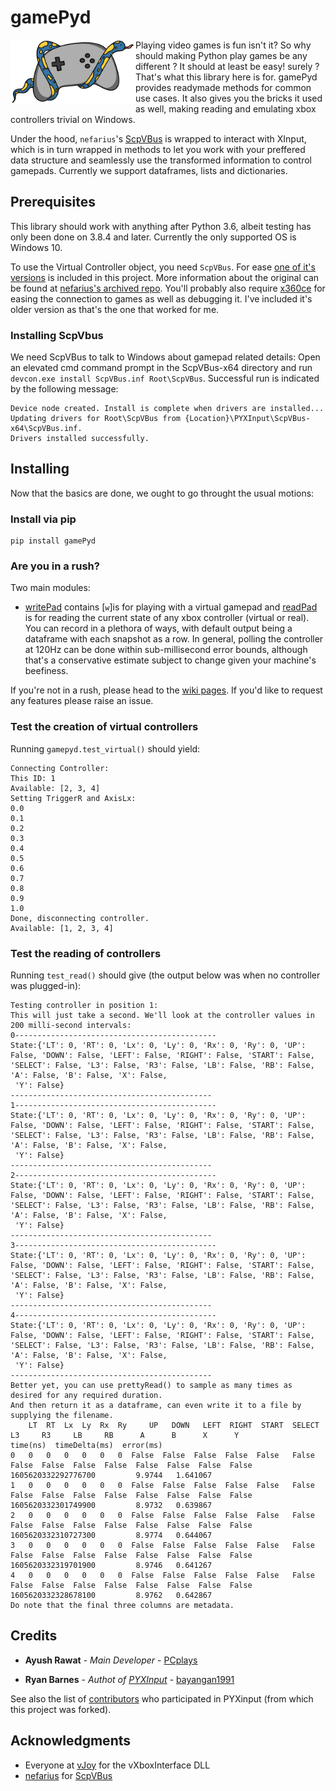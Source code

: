 # gamePyd

<img src="./Docs/Logo.png" align="left" width="200" height="102.751" text="credit @_anininininini_"/>

Playing video games is fun isn't it? So why should making Python play games be any different ?
It should at least be easy! surely ? That's what this library here is for.
gamePyd provides readymade methods for common use cases. It also gives you the bricks it used as well, making reading and emulating xbox controllers trivial on Windows.

Under the hood, `nefarius`'s [ScpVBus](https://github.com/nefarius/ScpVBus) is wrapped to interact with XInput, which is in turn wrapped in methods to let you work with your preffered data structure
and seamlessly use the transformed information to control gamepads. Currently we support dataframes, lists and dictionaries.

## Prerequisites

This library should work with anything after Python 3.6, albeit testing has only been done on 3.8.4 and later. Currently the only supported OS is Windows 10.

To use the Virtual Controller object, you need `ScpVBus`. For ease [one of it's versions](https://github.com/shauleiz/vXboxInterface) is included in this project. More information about the original can be found at [nefarius's archived repo](https://github.com/nefarius/ScpVBus).
You'll probably also require [x360ce](https://www.x360ce.com/#Help_Old_Version) for easing the connection to games as well as debugging it. I've included it's older version as that's the one that worked for me. 

### Installing ScpVbus
We need ScpVBus to talk to Windows about gamepad related details:
Open an elevated cmd command prompt in the ScpVBus-x64 directory and run `devcon.exe install ScpVBus.inf Root\ScpVBus`. Successful run is indicated by the following message:

    Device node created. Install is complete when drivers are installed...
    Updating drivers for Root\ScpVBus from {Location}\PYXInput\ScpVBus-x64\ScpVBus.inf.
    Drivers installed successfully.

## Installing
Now that the basics are done, we ought to go throught the usual motions:

### Install via pip

    pip install gamePyd

### Are you in a rush?
Two main modules: 
- [writePad](/gamePyd/writePad.py) contains [`w`]is for playing with a virtual gamepad and [readPad](/gamePyd/readPad.py) is for reading the current state of any xbox controller (virtual or real).
You can record in a plethora of ways, with default output being a dataframe with each snapshot as a row. In general, polling the controller at 120Hz can be done within sub-millisecond error bounds,
although that's a conservative estimate subject to change given your machine's beefiness.

If you're not in a rush, please head to the [wiki pages](https://github.com/PCplays/gamePyd/wiki). If you'd like to request any features please raise an issue.

### Test the creation of virtual controllers
Running `gamepyd.test_virtual()` should yield:
```
Connecting Controller:
This ID: 1
Available: [2, 3, 4]
Setting TriggerR and AxisLx:
0.0
0.1
0.2
0.3
0.4
0.5
0.6
0.7
0.8
0.9
1.0
Done, disconnecting controller.
Available: [1, 2, 3, 4]
```

### Test the reading of controllers
Running `test_read()` should give (the output below was when no controller was plugged-in):


```
Testing controller in position 1:
This will just take a second. We'll look at the controller values in 200 milli-second intervals:
0---------------------------------------------
State:{'LT': 0, 'RT': 0, 'Lx': 0, 'Ly': 0, 'Rx': 0, 'Ry': 0, 'UP': False, 'DOWN': False, 'LEFT': False, 'RIGHT': False, 'START': False, 'SELECT': False, 'L3': False, 'R3': False, 'LB': False, 'RB': False, 'A': False, 'B': False, 'X': False,
 'Y': False}
---------------------------------------------
1---------------------------------------------
State:{'LT': 0, 'RT': 0, 'Lx': 0, 'Ly': 0, 'Rx': 0, 'Ry': 0, 'UP': False, 'DOWN': False, 'LEFT': False, 'RIGHT': False, 'START': False, 'SELECT': False, 'L3': False, 'R3': False, 'LB': False, 'RB': False, 'A': False, 'B': False, 'X': False,
 'Y': False}
---------------------------------------------
2---------------------------------------------
State:{'LT': 0, 'RT': 0, 'Lx': 0, 'Ly': 0, 'Rx': 0, 'Ry': 0, 'UP': False, 'DOWN': False, 'LEFT': False, 'RIGHT': False, 'START': False, 'SELECT': False, 'L3': False, 'R3': False, 'LB': False, 'RB': False, 'A': False, 'B': False, 'X': False,
 'Y': False}
---------------------------------------------
3---------------------------------------------
State:{'LT': 0, 'RT': 0, 'Lx': 0, 'Ly': 0, 'Rx': 0, 'Ry': 0, 'UP': False, 'DOWN': False, 'LEFT': False, 'RIGHT': False, 'START': False, 'SELECT': False, 'L3': False, 'R3': False, 'LB': False, 'RB': False, 'A': False, 'B': False, 'X': False,
 'Y': False}
---------------------------------------------
4---------------------------------------------
State:{'LT': 0, 'RT': 0, 'Lx': 0, 'Ly': 0, 'Rx': 0, 'Ry': 0, 'UP': False, 'DOWN': False, 'LEFT': False, 'RIGHT': False, 'START': False, 'SELECT': False, 'L3': False, 'R3': False, 'LB': False, 'RB': False, 'A': False, 'B': False, 'X': False,
 'Y': False}
---------------------------------------------
Better yet, you can use prettyRead() to sample as many times as desired for any required duration.
And then return it as a dataframe, can even write it to a file by supplying the filename.
    LT  RT  Lx  Ly  Rx  Ry     UP   DOWN   LEFT  RIGHT  START  SELECT     L3     R3     LB     RB      A      B      X      Y             time(ns)  timeDelta(ms)  error(ms)
0   0   0   0   0   0   0  False  False  False  False  False   False  False  False  False  False  False  False  False  False  1605620332292776700         9.9744   1.641067
1   0   0   0   0   0   0  False  False  False  False  False   False  False  False  False  False  False  False  False  False  1605620332301749900         8.9732   0.639867
2   0   0   0   0   0   0  False  False  False  False  False   False  False  False  False  False  False  False  False  False  1605620332310727300         8.9774   0.644067
3   0   0   0   0   0   0  False  False  False  False  False   False  False  False  False  False  False  False  False  False  1605620332319701900         8.9746   0.641267
4   0   0   0   0   0   0  False  False  False  False  False   False  False  False  False  False  False  False  False  False  1605620332328678100         8.9762   0.642867
Do note that the final three columns are metadata.
```

## Credits
* **Ayush Rawat** - *Main Developer* - [PCplays](https://github.com/PCplays)

* **Ryan Barnes** - *Authot of [PYXInput](https://github.com/bayangan1991/PYXInput)* - [bayangan1991](https://github.com/bayangan1991)

See also the list of [contributors](https://github.com/bayangan1991/PYXInput/graphs/contributors) who participated in PYXinput (from which this project was forked).

## Acknowledgments

* Everyone at [vJoy](http://vjoystick.sourceforge.net/site/) for the vXboxInterface DLL
* [nefarius](https://github.com/nefarius) for [ScpVBus](https://github.com/nefarius/ScpVBus)

